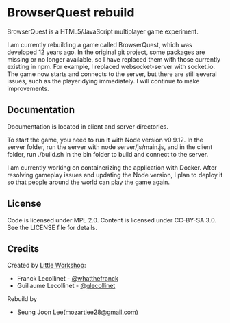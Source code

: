 # BrowserQuest rebuild

BrowserQuest is a HTML5/JavaScript multiplayer game experiment.

I am currently rebuilding a game called BrowserQuest, which was developed 12 years ago. In the original git project, some packages are missing or no longer available, so I have replaced them with those currently existing in npm. For example, I replaced websocket-server with socket.io. The game now starts and connects to the server, but there are still several issues, such as the player dying immediately. I will continue to make improvements.

## Documentation

Documentation is located in client and server directories.

To start the game, you need to run it with Node version v0.9.12. In the server folder, run the server with node server/js/main.js, and in the client folder, run ./build.sh in the bin folder to build and connect to the server.

I am currently working on containerizing the application with Docker. After resolving gameplay issues and updating the Node version, I plan to deploy it so that people around the world can play the game again.

## License

Code is licensed under MPL 2.0. Content is licensed under CC-BY-SA 3.0.
See the LICENSE file for details.

## Credits

Created by [Little Workshop](http://www.littleworkshop.fr):

- Franck Lecollinet - [@whatthefranck](http://twitter.com/whatthefranck)
- Guillaume Lecollinet - [@glecollinet](http://twitter.com/glecollinet)

Rebuild by

- Seung Joon Lee(mozartlee28@gmail.com)
